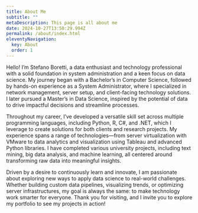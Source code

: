 ```yaml
---
title: About Me
subtitle: ""
metaDescription: This page is all about me
date: 2024-10-27T13:50:29.994Z
permalink: /about/index.html
eleventyNavigation:
  key: About
  order: 1
---
```

Hello! I’m Stefano Boretti, a data enthusiast and technology professional with a solid foundation in system administration and a keen focus on data science. My journey began with a Bachelor’s in Computer Science, followed by hands-on experience as a System Administrator, where I specialized in network management, server setup, and client-facing technology solutions. I later pursued a Master’s in Data Science, inspired by the potential of data to drive impactful decisions and streamline processes.

Throughout my career, I’ve developed a versatile skill set across multiple programming languages, including Python, R, C#, and .NET, which I leverage to create solutions for both clients and research projects. My experience spans a range of technologies—from server virtualization with VMware to data analytics and visualization using Tableau and advanced Python libraries. I have completed various university projects, including text mining, big data analysis, and machine learning, all centered around transforming raw data into meaningful insights.

Driven by a desire to continuously learn and innovate, I am passionate about exploring new ways to apply data science to real-world challenges. Whether building custom data pipelines, visualizing trends, or optimizing server infrastructures, my goal is always the same: to make technology work smarter for everyone. Thank you for visiting, and I invite you to explore my portfolio to see my projects in action!

![]()